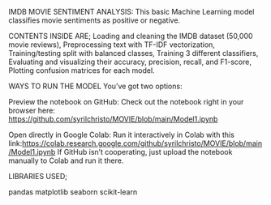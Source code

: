 IMDB MOVIE SENTIMENT ANALYSIS: This basic Machine Learning model classifies movie sentiments as positive or negative.

CONTENTS INSIDE ARE;
Loading and cleaning the IMDB dataset (50,000 movie reviews),
Preprocessing text with TF-IDF vectorization,
Training/testing split with balanced classes,
Training 3 different classifiers,
Evaluating and visualizing their accuracy, precision, recall, and F1-score,
Plotting confusion matrices for each model.

WAYS TO RUN THE MODEL
You’ve got two options:

Preview the notebook on GitHub:
Check out the notebook right in your browser here:
https://github.com/syrilchristo/MOVIE/blob/main/Model1.ipynb

Open directly in Google Colab:
Run it interactively in Colab with this link:https://colab.research.google.com/github/syrilchristo/MOVIE/blob/main/Model1.ipynb
If GitHub isn’t cooperating, just upload the notebook manually to Colab and run it there.

LIBRARIES USED;

pandas
matplotlib
seaborn
scikit-learn

